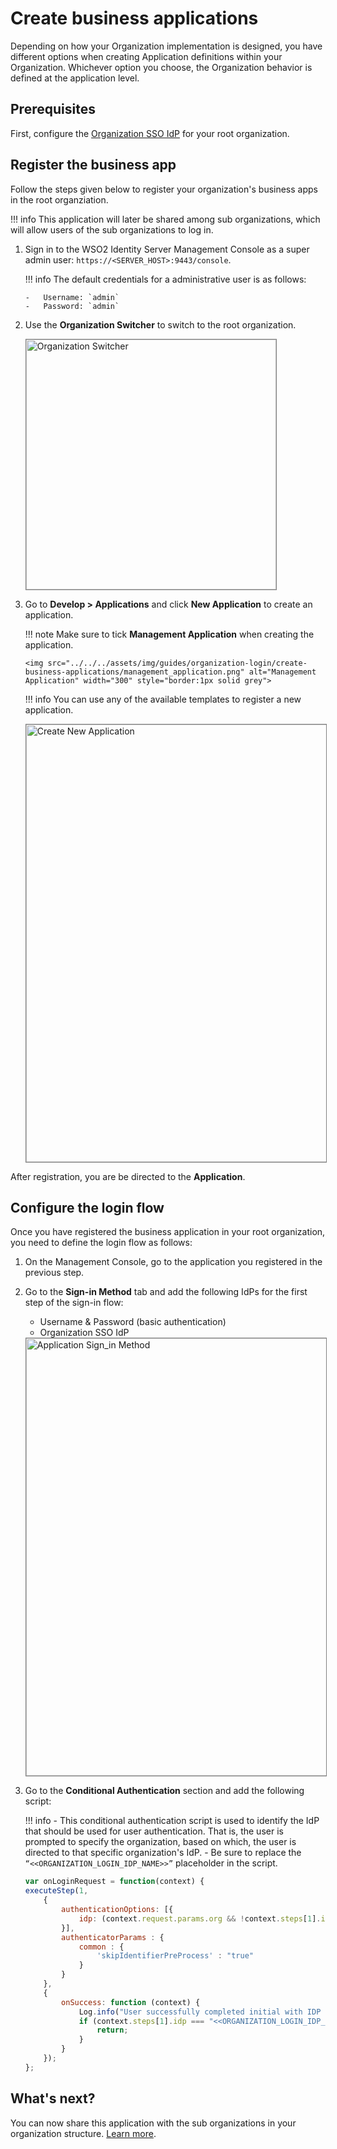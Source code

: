 # Create business applications

Depending on how your Organization implementation is designed, you have different options when creating Application definitions within your Organization. Whichever option you choose, the Organization behavior is defined at the application level.

## Prerequisites

First, configure the [Organization SSO IdP](../configure-organization-idp) for your root organization.

## Register the business app

Follow the steps given below to register your organization's business apps in the root organziation.

!!! info
    This application will later be shared among sub organizations, which will allow users of the sub organizations to log in.

1.  Sign in to the WSO2 Identity Server Management Console as a super admin user: `https://<SERVER_HOST>:9443/console`.

    !!! info
        The default credentials for a administrative user is as follows:

        -   Username: `admin`
        -   Password: `admin`

2.  Use the **Organization Switcher** to switch to the root organization.

    <img src="../../../assets/img/guides/organization-login/create-business-applications/organization_switcher.png" alt="Organization Switcher" width="400" style="border:1px solid grey">

3.  Go to **Develop > Applications** and click **New Application** to create an application.

    !!! note
        Make sure to tick **Management Application** when creating the application.
        
        <img src="../../../assets/img/guides/organization-login/create-business-applications/management_application.png" alt="Management Application" width="300" style="border:1px solid grey">

    !!! info
        You can use any of the available templates to register a new application.

    <img src="../../../assets/img/guides/organization-login/create-business-applications/create_new_application.png" alt="Create New Application" width="700" style="border:1px solid grey">

After registration, you are be directed to the **Application**.

## Configure the login flow

Once you have registered the business application in your root organization, you need to define the login flow as follows:

1.  On the Management Console, go to the application you registered in the previous step.
2.  Go to the **Sign-in Method** tab and add the following IdPs for the first step of the sign-in flow:
    
    - Username & Password (basic authentication)
    - Organization SSO IdP

    <img src="../../../assets/img/guides/organization-login/create-business-applications/application_sign_in_method.png" alt="Application Sign_in Method" width="700" style="border:1px solid grey">

3.  Go to the **Conditional Authentication** section and add the following script:

    !!! info
        -   This conditional authentication script is used to identify the IdP that should be used for user authentication. That is, the user is prompted to specify the organization, based on which, the user is directed to that specific organization's IdP.
        -   Be sure to replace the `“<<ORGANIZATION_LOGIN_IDP_NAME>>”` placeholder in the script.

    ``` js
    var onLoginRequest = function(context) {
    executeStep(1,
        {
            authenticationOptions: [{
                idp: (context.request.params.org && !context.steps[1].idp) ? "<<ORGANIZATION_LOGIN_IDP_NAME>>" : context.steps[1].idp
            }],
            authenticatorParams : {
                common : {
                    'skipIdentifierPreProcess' : "true"
                }
            }
        },
        {
            onSuccess: function (context) {
                Log.info("User successfully completed initial with IDP : " + context.steps[1].idp);
                if (context.steps[1].idp === "<<ORGANIZATION_LOGIN_IDP_NAME>>") {
                    return;
                }
            }
        });
    };
    ```

## What's next?

You can now share this application with the sub organizations in your organization structure. [Learn more](../share-the-business-app).
